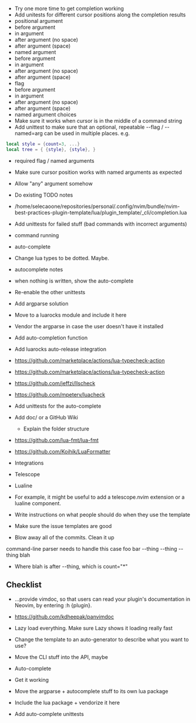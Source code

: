 - Try one more time to get completion working
 - Add unitests for different cursor positions along the completion results
  - positional argument
   - before argument
   - in argument
   - after argument (no space)
   - after argument (space)
  - named argument
   - before argument
   - in argument
   - after argument (no space)
   - after argument (space)
  - flag
   - before argument
   - in argument
   - after argument (no space)
   - after argument (space)
  - named argument choices
   - Make sure it works when cursor is in the middle of a command string
 - Add unittest to make sure that an optional, repeatable --flag / --named=arg can be used in multiple places. e.g.
 ```lua
 local style = {count=3, ...}
 local tree = { {style}, {style}, }
 ```
 - required flag / named arguments
 - Make sure cursor position works with named arguments as expected
 - Allow "any" argument somehow


- Do existing TODO notes
- /home/selecaoone/repositories/personal/.config/nvim/bundle/nvim-best-practices-plugin-template/lua/plugin_template/_cli/completion.lua

- Add unittests for failed stuff (bad commands with incorrect arguments)
 - command running
 - auto-complete

- Change lua types to be dotted. Maybe.

- autocomplete notes
 - when nothing is written, show the auto-complete

- Re-enable the other unittests

- Add argparse solution
 - Move to a luarocks module and include it here
  - Vendor the argparse in case the user doesn't have it installed
- Add auto-completion function

- Add luarocks auto-release integration

- https://github.com/marketplace/actions/lua-typecheck-action
- https://github.com/marketplace/actions/lua-typecheck-action
- https://github.com/jeffzi/llscheck
- https://github.com/mpeterv/luacheck

- Add unittests for the auto-complete


- Add doc/ or a GitHub Wiki
    - Explain the folder structure

- https://github.com/lua-fmt/lua-fmt
- https://github.com/Koihik/LuaFormatter

- Integrations
 - Telescope
 - Lualine
 - For example, it might be useful to add a telescope.nvim extension or a lualine component.

- Write instructions on what people should do when they use the template
- Make sure the issue templates are good

- Blow away all of the commits. Clean it up


command-line parser needs to handle this case
foo bar --thing --thing --thing blah
 - Where blah is after --thing, which is count="*"

## Checklist

- ...provide vimdoc, so that users can read your plugin's documentation in Neovim, by entering :h {plugin}.
 - https://github.com/kdheepak/panvimdoc

- Lazy load everything. Make sure Lazy shows it loading really fast

- Change the template to an auto-generator to describe what you want to use?

- Move the CLI stuff into the API, maybe

- Auto-complete
 - Get it working
 - Move the argparse + autocomplete stuff to its own lua package
 - Include the lua package + vendorize it here
 - Add auto-complete unittests

